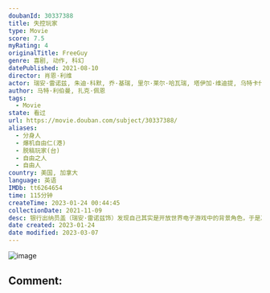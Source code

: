 ```yaml
---
doubanId: 30337388
title: 失控玩家
type: Movie
score: 7.5
myRating: 4
originalTitle: FreeGuy
genre: 喜剧, 动作, 科幻
datePublished: 2021-08-10
director: 肖恩·利维
actor: 瑞安·雷诺兹, 朱迪·科默, 乔·基瑞, 里尔·莱尔·哈瓦瑞, 塔伊加·维迪提, 乌特卡什·安邦德卡尔, 查宁·塔图姆, 休·杰克曼, 道恩·强森, 克里斯·埃文斯, 约翰·卡拉辛斯基, 蒂娜·菲, 卡米尔·科斯塔克, 布丽特妮·欧德福特, 肯尼斯·以色列, 亚历克斯·崔贝克, 劳拉·斯宾塞, 马修·卡德罗普, 迈克尔·陶, 野村祐人, undefined, 何塞·冈斯·阿尔维斯, 欧文·伯克, 加布里埃尔·洛莱斯, 雷吉纳·托芬, 珍妮尔·费格利, 泰特·弗莱彻, 香农·哈特曼, 金伯利·豪威, 亚伦·, 阿纳斯塔西亚·齐卡那瓦, 大卫·莫威克, 阿德里安·, 多梅尼克·阿尔迪诺
author: 马特·利伯曼, 扎克·佩恩
tags:
  - Movie
state: 看过
url: https://movie.douban.com/subject/30337388/
aliases:
  - 分身人
  - 爆机自由仁(港)
  - 脱稿玩家(台)
  - 自由之人
  - 自由人
country: 美国, 加拿大
language: 英语
IMDb: tt6264654
time: 115分钟
createTime: 2023-01-24 00:44:45
collectionDate: 2021-11-09
desc: 银行出纳员盖（瑞安·雷诺兹饰）发现自己其实是开放世界电子游戏中的背景角色，于是决定成为英雄，并改写自己的故事。现在，在一个没有限制的世界里，他决心以自己的方式拯救他的世界，以免为时过晚。
date created: 2023-01-24
date modified: 2023-03-07
---
```


![image](p2677520025.jpg)

Comment:
---
